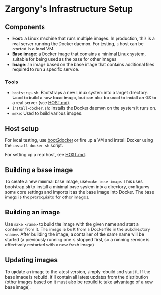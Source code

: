 # Zargony's Infrastructure Setup

## Components

- **Host**: a Linux machine that runs multiple images. In production, this is a real server running the Docker daemon. For testing, a host can be started in a local VM.
- **Base image**: a Docker image that contains a minimal Linux system, suitable for being used as the base for other images.
- **Image**: an image based on the base image that contains additional files required to run a specific service.

### Tools

- `bootstrap.sh`: Bootstraps a new Linux system into a target directory. Used to build a new base image, but can also be used to install an OS to a real server (see [HOST.md][HOST.md]).
- `install-docker.sh`: Installs the Docker daemon on the system it runs on.
- `make`: Used to build various images.

## Host setup

For local testing, use [boot2docker][boot2docker] or fire up a VM and install Docker using the `install-docker.sh` script.

For setting up a real host, see [HOST.md][HOST.md].

## Building a base image

To create a new minimal base image, use `make base-image`. This uses bootstrap.sh to install a minimal base system into a directory, configures some core settings and imports it as the base image into Docker. The base image is the prerequisite for other images.

## Building an image

Use `make <name>` to build the image with the given name and start a container from it. The image is built from a Dockerfile in the subdirectory `<name>`. After building the image, a container of the same name will be started (a previously running one is stopped first, so a running service is effectively restarted with a new fresh image).

## Updating images

To update an image to the latest version, simply rebuild and start it. If the base image is rebuild, it'll contain all latest updates from the distribution (other images based on it must also be rebuild to take advantage of a new base image).


[HOST.md]: HOST.md
[docker]: http://docker.io/
[boot2docker]: http://boot2docker.io
